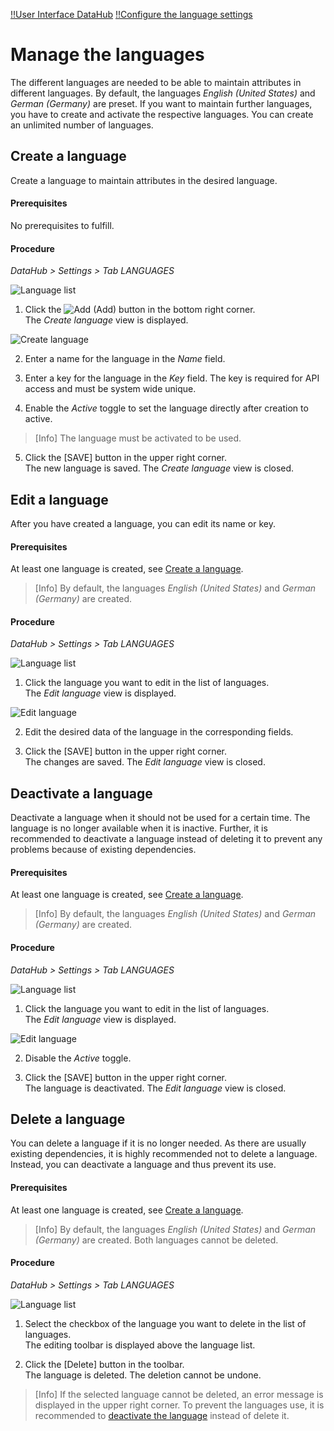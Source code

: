[!!User Interface DataHub](/DataHub/UserInterface/02f_Languages.md)
[!!Configure the language settings](/PIM/Integration/ConfigureLanguages.md)

# Manage the languages

The different languages are needed to be able to maintain attributes in different languages. By default, the languages *English (United States)* and *German (Germany)* are preset. If you want to maintain further languages, you have to create and activate the respective languages. You can create an unlimited number of languages.

## Create a language

Create a language to maintain attributes in the desired language.

#### Prerequisites

No prerequisites to fulfill.

#### Procedure
*DataHub > Settings > Tab LANGUAGES*

![Language list](/Assets/Screenshots/DataHub/Settings/Languages/LanguageList.png "[Language list]")

1. Click the ![Add](/Assets/Icons/Plus01.png "[Add]") (Add) button in the bottom right corner.   
  The *Create language* view is displayed.

  ![Create language](/Assets/Screenshots/DataHub/Settings/Languages/CreateLanguage.png "[Create language]")

2. Enter a name for the language in the *Name* field.

3. Enter a key for the language in the *Key* field. The key is required for API access and must be system wide unique.

4. Enable the *Active* toggle to set the language directly after creation to active.

  > [Info] The language must be activated to be used.

5. Click the [SAVE] button in the upper right corner.   
  The new language is saved. The *Create language* view is closed.  



## Edit a language

After you have created a language, you can edit its name or key.

#### Prerequisites

At least one language is created, see [Create a language](/DataHub/Integration/CreateLanguage.md).

> [Info] By default, the languages *English (United States)* and *German (Germany)* are created.

#### Procedure
*DataHub > Settings > Tab LANGUAGES*

![Language list](/Assets/Screenshots/DataHub/Settings/Languages/LanguageList.png "[Language list]")

1. Click the language you want to edit in the list of languages.   
  The *Edit language* view is displayed.

  ![Edit language](/Assets/Screenshots/DataHub/Settings/Languages/EditLanguage.png "[Edit language]")

2. Edit the desired data of the language in the corresponding fields.

3. Click the [SAVE] button in the upper right corner.   
  The changes are saved. The *Edit language* view is closed.  



## Deactivate a language

Deactivate a language when it should not be used for a certain time. The language is no longer available when it is inactive. Further, it is recommended to deactivate a language instead of deleting it to prevent any problems because of existing dependencies.

#### Prerequisites

At least one language is created, see [Create a language](#create-a-language).

> [Info] By default, the languages *English (United States)* and *German (Germany)* are created.

#### Procedure
*DataHub > Settings > Tab LANGUAGES*

![Language list](/Assets/Screenshots/DataHub/Settings/Languages/LanguageList.png "[Language list]")

1. Click the language you want to edit in the list of languages.   
  The *Edit language* view is displayed.

  ![Edit language](/Assets/Screenshots/DataHub/Settings/Languages/EditLanguage.png "[Edit language]")

2. Disable the *Active* toggle.

3. Click the [SAVE] button in the upper right corner.   
  The language is deactivated. The *Edit language* view is closed.



## Delete a language

You can delete a language if it is no longer needed. As there are usually existing dependencies, it is highly recommended not to delete a language. Instead, you can deactivate a language and thus prevent its use.

#### Prerequisites

At least one language is created, see [Create a language](#create-a-language).

> [Info] By default, the languages *English (United States)* and *German (Germany)* are created. Both languages cannot be deleted.

#### Procedure
*DataHub > Settings > Tab LANGUAGES*

![Language list](/Assets/Screenshots/DataHub/Settings/Languages/LanguageList.png "[Language list]")

1. Select the checkbox of the language you want to delete in the list of languages.    
  The editing toolbar is displayed above the language list.

2. Click the [Delete] button in the toolbar.  
  The language is deleted. The deletion cannot be undone.

  > [Info] If the selected language cannot be deleted, an error message is displayed in the upper right corner. To prevent the languages use, it is recommended to [deactivate the language](#deactivate-a-language) instead of delete it.
